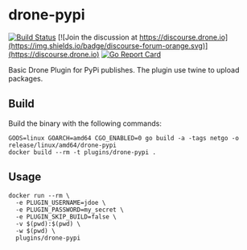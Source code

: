 # drone-pypi

[![Build Status](http://beta.drone.io/api/badges/drone-plugins/drone-pypi/status.svg)](http://beta.drone.io/drone-plugins/drone-pypi)
[![Join the discussion at https://discourse.drone.io](https://img.shields.io/badge/discourse-forum-orange.svg)](https://discourse.drone.io)
[![Go Report Card](https://goreportcard.com/badge/github.com/drone-plugins/drone-pypi)](https://goreportcard.com/report/github.com/drone-plugins/drone-pypi)

Basic Drone Plugin for PyPi publishes. The plugin use twine to upload packages.

## Build

Build the binary with the following commands:

```shell
GOOS=linux GOARCH=amd64 CGO_ENABLED=0 go build -a -tags netgo -o release/linux/amd64/drone-pypi
docker build --rm -t plugins/drone-pypi .
```

## Usage

```shell
docker run --rm \
  -e PLUGIN_USERNAME=jdoe \
  -e PLUGIN_PASSWORD=my_secret \
  -e PLUGIN_SKIP_BUILD=false \
  -v $(pwd):$(pwd) \
  -w $(pwd) \
  plugins/drone-pypi
```
